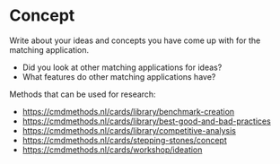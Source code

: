 # Concept

Write about your ideas and concepts you have come up with for the matching application.

- Did you look at other matching applications for ideas?
- What features do other matching applications have?

Methods that can be used for research:
* https://cmdmethods.nl/cards/library/benchmark-creation
* https://cmdmethods.nl/cards/library/best-good-and-bad-practices
* https://cmdmethods.nl/cards/library/competitive-analysis
* https://cmdmethods.nl/cards/stepping-stones/concept
* https://cmdmethods.nl/cards/workshop/ideation
